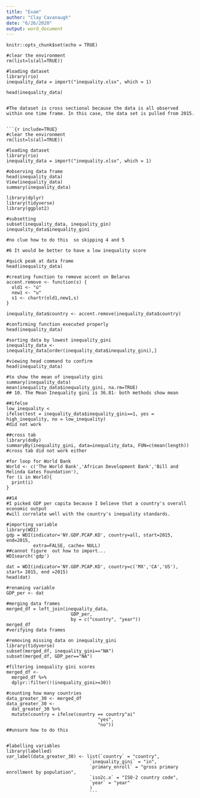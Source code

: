 ```yaml
---
title: "Exam"
author: "Clay Cavanaugh"
date: "6/26/2020"
output: word_document
---
```


```{r setup, include=FALSE}
knitr::opts_chunk$set(echo = TRUE)
```

```{r include=TRUE}
#clear the environment
rm(list=ls(all=TRUE))

#loading dataset
library(rio)
inequality_data = import("inequality.xlsx", which = 1)

head(inequality_data)


#The dataset is cross sectional because the data is all observed within one time frame. In this case, the data set is pulled from 2015. 


```{r include=TRUE}
#clear the environment
rm(list=ls(all=TRUE))

#loading dataset
library(rio)
inequality_data = import("inequality.xlsx", which = 1)

#observing data frame
head(inequality_data)
View(inequality_data)
summary(inequality_data)

library(dplyr)
library(tidyverse)
library(ggplot2)

#subsetting 
subset(inequality_data, inequality_gin)
inequality_data$inequality_gini

#no clue how to do this  so skipping 4 and 5

#6 It would be better to have a low inequality score

#quick peak at data frame
head(inequality_data)

#creating function to remove accent on Belarus
accent.remove <- function(s) {
  old1 <- "ú"
  new1 <- "u"
  s1 <- chartr(old1,new1,s)
}

inequality_data$country <- accent.remove(inequality_data$country)

#confirming function executed properly
head(inequality_data)

#sorting data by lowest inequality_gini
inequality_data <- inequality_data[order(inequality_data$inequality_gini),]

#viewing head command to confirm
head(inequality_data)

#to show the mean of inequality gini
summary(inequality_data)
mean(inequality_data$inequality_gini, na.rm=TRUE)
## 10. The Mean Inequality gini is 36.81- both methods show mean

##ifelse 
low_inequality <
ifelse(test = inequality_data$inequality_gini==1, yes = high_inequality, no = low_inequality)
#did not work

##cross tab
library(doBy)
summaryBy(inequality_gini, data=inequality_data, FUN=c(mean(length))
#cross tab did not work either

#for loop for World Bank
World <- c('The World Bank','African Development Bank','Bill and Melinda Gates Foundation'),
for (i in World){
  print(i)
}

##14
#I picked GDP per capita because I believe that a country's overall economic output
#will correlate well with the country's inequality standards.

#importing variable
library(WDI)
gdp = WDI(indicator='NY.GDP.PCAP.KD', country=all, start=2015, end=2015,
          extra=FALSE, cache= NULL)
##cannot figure  out how to import...
WDIsearch('gdp')

dat = WDI(indicator='NY.GDP.PCAP.KD', country=c('MX','CA','US'), start= 2015, end =2015)
head(dat)

#renaming variable
GDP_per <- dat

#merging data frames
merged_df = left_join(inequality_data, 
                        GDP_per,
                        by = c("country", "year"))
merged_df
#verifying data frames

#removing missing data on inequality_gini
library(tidyverse)
subset(merged_df, inequality_gini=="NA")
subset(merged_df, GDP_per=="NA")

#filtering inequality gini scores
merged_df <- 
  merged_df %>%
  dplyr::filter(!(inequality_gini>=30))

#counting how many countries 
data_greater_30 <- merged_df
data_greater_30 <- 
  dat_greater_30 %>%
  mutate(country = ifelse(country == country"ai"
                                  "yes",
                                  "no"))
##unsure how to do this


#labelling variables
library(labelled)
var_label(data_greater_30) <- list(`country` = "country",
                               `inequality_gini` = "in",
                               `primary_enroll` = "gross primary enrollment by population",
                               `iso2c.x` = "ISO-2 country code",
                               `year` = "year"
                               )
                               ```
                               




